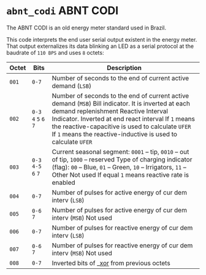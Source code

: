# `abnt_codi` ABNT CODI

The ABNT CODI is an old energy meter standard used in Brazil.

This code interprets the end user serial output existent in the energy
meter. That output externalizes its data blinking an LED as a serial
protocol at the baudrate of `110 BPS` and uses `8` octets:

| Octet | Bits                  | Description                                                                                                                                                                                                                                                                                                            |
| ----- | --------------------- | ---------------------------------------------------------------------------------------------------------------------------------------------------------------------------------------------------------------------------------------------------------------------------------------------------------------------- |
| `001` | `0-7`                 | Number of seconds to the end of current active demand (`LSB`)                                                                                                                                                                                                                                                          |
| `002` | `0-3` `4` `5` `6` `7` | Number of seconds to the end of current active demand (`MSB`) Bill indicator. It is inverted at each demand replenishment Reactive Interval Indicator. Inverted at end react interval If `1` means the reactive-capacitive is used to calculate `UFER` If `1` means the reactive-inductive is used to calculate `UFER` |
| `003` | `0-3` `4-5` `6` `7`   | Current seasonal segment: `0001` – tip, `0010` – out of tip, `1000` – reserved Type of charging indicator (flag): `00` – Blue, `01` – Green, `10` – Irrigators, `11` – Other Not used If equal `1` means reactive rate is enabled                                                                                      |
| `004` | `0-7`                 | Number of pulses for active energy of cur dem interv (`LSB`)                                                                                                                                                                                                                                                           |
| `005` | `0-6` `7`             | Number of pulses for active energy of cur dem interv (`MSB`) Not used                                                                                                                                                                                                                                                  |
| `006` | `0-7`                 | Number of pulses for reactive energy of cur dem interv (`LSB`)                                                                                                                                                                                                                                                         |
| `007` | `0-6` `7`             | Number of pulses for reactive energy of cur dem interv (`MSB`) Not used                                                                                                                                                                                                                                                |
| `008` | `0-7`                 | Inverted bits of \_[xor]() from previous octets                                                                                                                                                                                                                                                                        |
